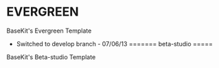 EVERGREEN
=====

BaseKit's Evergreen Template

+ Switched to develop branch - 07/06/13
=======
beta-studio
=====

BaseKit's Beta-studio Template
